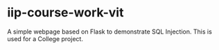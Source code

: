 # iip-course-work-vit
A simple webpage based on Flask to demonstrate SQL Injection. This is used for a College project. 
